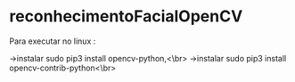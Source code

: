 # reconhecimentoFacialOpenCV

Para executar no linux :

->instalar sudo pip3 install opencv-python,<\br>
->instalar sudo pip3 install opencv-contrib-python<\br>
